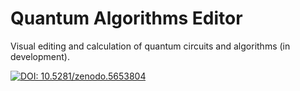 # Quantum Algorithms Editor
Visual editing and calculation of quantum circuits and algorithms (in development).

[![DOI: 10.5281/zenodo.5653804](https://zenodo.org/badge/DOI/10.5281/zenodo.5653804.svg)](https://doi.org/10.5281/zenodo.5653804)
